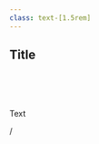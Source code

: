 ```yaml
---
class: text-[1.5rem]
---
```


## Title

<br>
<br>
<br>

Text

<div
  class="absolute bottom-[1rem] right-[1rem] text-[1rem]"
>
  <SlideCurrentNo /> / <SlidesTotal />
</div>

<!--
Note
-->